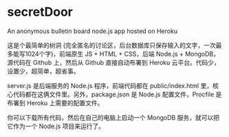 # secretDoor
An anonymous bulletin board node.js app hosted on Heroku

这是个最简单的树洞 (完全匿名的讨论区，后台数据库只保存输入的文字，一次最多能写1024个字)，前端原生 JS + HTML + CSS，后端 Node.js + MongoDB，源代码在 Github 上，然后从 Github 直接自动布署到 Heroku 云平台。代码少，设置少，超简单，超省事。

server.js 是后端服务的 Node.js 程序，前端代码都在 public/index.html 里，核心代码都在这俩文件里。另外，package.json 是 Node.js 配置文件，Procfile 是布署到 Heroku 上需要的配置文件。

你可以下载所有代码，然后在自己的电脑上启动一个 MongoDB 服务，就可以把它作为一个 Node.js 项目来运行了。
